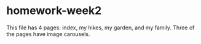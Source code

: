 # homework-week2
This file has 4 pages: index, my hikes, my garden, and my family.  Three of the pages have image carousels.
